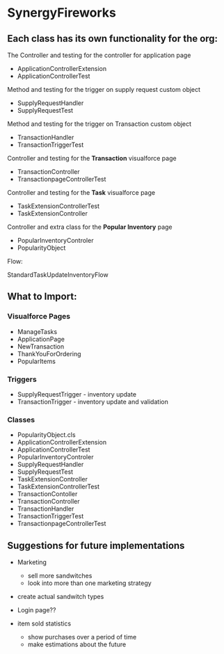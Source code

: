 # SynergyFireworks
## Each class has its own functionality for the org:

The Controller and testing for the controller for application page
- ApplicationControllerExtension
- ApplicationControllerTest

  
Method and testing for the trigger on supply request custom object
- SupplyRequestHandler 
- SupplyRequestTest

  
Method and testing for the trigger on Transaction custom object
- TransactionHandler
- TransactionTriggerTest

  
Controller and testing for the **Transaction** visualforce page
- TransactionController
- TransactionpageControllerTest

  
Controller and testing for the **Task** visualforce page
- TaskExtensionControllerTest
- TaskExtensionController


Controller and extra class for the **Popular Inventory** page
- PopularInventoryControler
- PopularityObject

Flow: 

StandardTaskUpdateInventoryFlow

## What to Import:

### Visualforce Pages
- ManageTasks
- ApplicationPage
- NewTransaction
- ThankYouForOrdering
- PopularItems


### Triggers
- SupplyRequestTrigger - inventory update
- TransactionTrigger - inventory update and validation 
	
### Classes
- PopularityObject.cls
- ApplicationControllerExtension
- ApplicationControllerTest
- PopularInventoryControler
- SupplyRequestHandler
- SupplyRequestTest
- TaskExtensionController
- TaskExtensionControllerTest
- TransactionContoller
- TransactionController
- TransactionHandler
- TransactionTriggerTest
- TransactionpageControllerTest

## Suggestions for future implementations

- Marketing
	- sell more sandwitches
	- look into more than one marketing strategy

- create actual sandwitch types 
- Login page??
- item sold statistics
	- show purchases over a period of time
	- make estimations about the future



